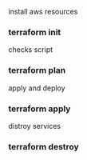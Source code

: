 install aws resources
### terraform init

checks script
### terraform plan

apply and deploy
### terraform apply

distroy services
### terraform destroy